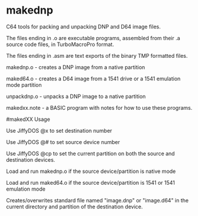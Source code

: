 # makednp
C64 tools for packing and unpacking DNP and D64 image files.

The files ending in .o are executable programs, assembled from their .a source code files, in TurboMacroPro format. 

The files ending in .asm are text exports of the binary TMP formatted files.

makednp.o - creates a DNP image from a native partition

maked64.o - creates a D64 image from a 1541 drive or a 1541 emulation mode partition

unpackdnp.o - unpacks a DNP image to a native partition

makedxx.note - a BASIC program with notes for how to use these programs. 

#makedXX Usage

Use JiffyDOS @x to set destination number

Use JiffyDOS @# to set source device number

Use JiffyDOS @cp to set the current partition on both the source and destination devices.

Load and run makednp.o if the source device/partition is native mode

Load and run maked64.o if the source device/partition is 1541 or 1541 emulation mode

Creates/overwrites standard file named "image.dnp" or "image.d64" in the current directory and partition of the destination device.

